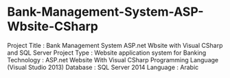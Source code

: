 # Bank-Management-System-ASP-Wbsite-CSharp
Project Title : Bank Management System ASP.net Wbsite with Visual CSharp and SQL Server Project Type : Website application system for Banking Technology : ASP.net Website With Visual CSharp Programming Language (Visual Studio 2013) Database : SQL Server 2014 Language : Arabic
